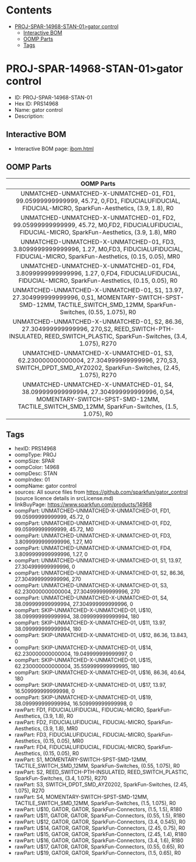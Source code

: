 



Contents
========

* [PROJ-SPAR-14968-STAN-01>gator control](#proj-spar-14968-stan-01gator-control)
	* [Interactive BOM](#interactive-bom)
	* [OOMP Parts](#oomp-parts)
	* [Tags](#tags)

# PROJ-SPAR-14968-STAN-01>gator control

- ID: PROJ-SPAR-14968-STAN-01
- Hex ID: PRS14968
- Name: gator control
- Description: 

## Interactive BOM

- Interactive BOM page: [ibom.html](kicad/bom/ibom.html)

## OOMP Parts
  

|OOMP Parts|
| :---: |
|UNMATCHED-UNMATCHED-X-UNMATCHED-01, FD1, 99.05999999999999, 45.72, 0,FD1, FIDUCIALUFIDUCIAL, FIDUCIAL-MICRO, SparkFun-Aesthetics, (3.9, 1.8), R0|
|UNMATCHED-UNMATCHED-X-UNMATCHED-01, FD2, 99.05999999999999, 45.72, M0,FD2, FIDUCIALUFIDUCIAL, FIDUCIAL-MICRO, SparkFun-Aesthetics, (3.9, 1.8), MR0|
|UNMATCHED-UNMATCHED-X-UNMATCHED-01, FD3, 3.8099999999999996, 1.27, M0,FD3, FIDUCIALUFIDUCIAL, FIDUCIAL-MICRO, SparkFun-Aesthetics, (0.15, 0.05), MR0|
|UNMATCHED-UNMATCHED-X-UNMATCHED-01, FD4, 3.8099999999999996, 1.27, 0,FD4, FIDUCIALUFIDUCIAL, FIDUCIAL-MICRO, SparkFun-Aesthetics, (0.15, 0.05), R0|
|UNMATCHED-UNMATCHED-X-UNMATCHED-01, S1, 13.97, 27.304999999999996, 0,S1, MOMENTARY-SWITCH-SPST-SMD-12MM, TACTILE_SWITCH_SMD_12MM, SparkFun-Switches, (0.55, 1.075), R0|
|UNMATCHED-UNMATCHED-X-UNMATCHED-01, S2, 86.36, 27.304999999999996, 270,S2, REED_SWITCH-PTH-INSULATED, REED_SWITCH_PLASTIC, SparkFun-Switches, (3.4, 1.075), R270|
|UNMATCHED-UNMATCHED-X-UNMATCHED-01, S3, 62.230000000000004, 27.304999999999996, 270,S3, SWITCH_DPDT_SMD_AYZ0202, SparkFun-Switches, (2.45, 1.075), R270|
|UNMATCHED-UNMATCHED-X-UNMATCHED-01, S4, 38.099999999999994, 27.304999999999996, 0,S4, MOMENTARY-SWITCH-SPST-SMD-12MM, TACTILE_SWITCH_SMD_12MM, SparkFun-Switches, (1.5, 1.075), R0|

## Tags

- hexID: PRS14968
- oompType: PROJ
- oompSize: SPAR
- oompColor: 14968
- oompDesc: STAN
- oompIndex: 01
- oompName: gator control
- sources: All source files from https://github.com/sparkfun/gator_control (source licence details in srcLicense.md)
- linkBuyPage: https://www.sparkfun.com/products/14968
- oompPart: UNMATCHED-UNMATCHED-X-UNMATCHED-01, FD1, 99.05999999999999, 45.72, 0
- oompPart: UNMATCHED-UNMATCHED-X-UNMATCHED-01, FD2, 99.05999999999999, 45.72, M0
- oompPart: UNMATCHED-UNMATCHED-X-UNMATCHED-01, FD3, 3.8099999999999996, 1.27, M0
- oompPart: UNMATCHED-UNMATCHED-X-UNMATCHED-01, FD4, 3.8099999999999996, 1.27, 0
- oompPart: UNMATCHED-UNMATCHED-X-UNMATCHED-01, S1, 13.97, 27.304999999999996, 0
- oompPart: UNMATCHED-UNMATCHED-X-UNMATCHED-01, S2, 86.36, 27.304999999999996, 270
- oompPart: UNMATCHED-UNMATCHED-X-UNMATCHED-01, S3, 62.230000000000004, 27.304999999999996, 270
- oompPart: UNMATCHED-UNMATCHED-X-UNMATCHED-01, S4, 38.099999999999994, 27.304999999999996, 0
- oompPart: SKIP-UNMATCHED-X-UNMATCHED-01, U$10, 38.099999999999994, 38.099999999999994, 180
- oompPart: SKIP-UNMATCHED-X-UNMATCHED-01, U$11, 13.97, 38.099999999999994, 180
- oompPart: SKIP-UNMATCHED-X-UNMATCHED-01, U$12, 86.36, 13.843, 0
- oompPart: SKIP-UNMATCHED-X-UNMATCHED-01, U$14, 62.230000000000004, 19.049999999999997, 0
- oompPart: SKIP-UNMATCHED-X-UNMATCHED-01, U$15, 62.230000000000004, 35.559999999999995, 180
- oompPart: SKIP-UNMATCHED-X-UNMATCHED-01, U$16, 86.36, 40.64, 180
- oompPart: SKIP-UNMATCHED-X-UNMATCHED-01, U$17, 13.97, 16.509999999999998, 0
- oompPart: SKIP-UNMATCHED-X-UNMATCHED-01, U$19, 38.099999999999994, 16.509999999999998, 0
- rawPart: FD1, FIDUCIALUFIDUCIAL, FIDUCIAL-MICRO, SparkFun-Aesthetics, (3.9, 1.8), R0
- rawPart: FD2, FIDUCIALUFIDUCIAL, FIDUCIAL-MICRO, SparkFun-Aesthetics, (3.9, 1.8), MR0
- rawPart: FD3, FIDUCIALUFIDUCIAL, FIDUCIAL-MICRO, SparkFun-Aesthetics, (0.15, 0.05), MR0
- rawPart: FD4, FIDUCIALUFIDUCIAL, FIDUCIAL-MICRO, SparkFun-Aesthetics, (0.15, 0.05), R0
- rawPart: S1, MOMENTARY-SWITCH-SPST-SMD-12MM, TACTILE_SWITCH_SMD_12MM, SparkFun-Switches, (0.55, 1.075), R0
- rawPart: S2, REED_SWITCH-PTH-INSULATED, REED_SWITCH_PLASTIC, SparkFun-Switches, (3.4, 1.075), R270
- rawPart: S3, SWITCH_DPDT_SMD_AYZ0202, SparkFun-Switches, (2.45, 1.075), R270
- rawPart: S4, MOMENTARY-SWITCH-SPST-SMD-12MM, TACTILE_SWITCH_SMD_12MM, SparkFun-Switches, (1.5, 1.075), R0
- rawPart: U$10, GATOR, GATOR, SparkFun-Connectors, (1.5, 1.5), R180
- rawPart: U$11, GATOR, GATOR, SparkFun-Connectors, (0.55, 1.5), R180
- rawPart: U$12, GATOR, GATOR, SparkFun-Connectors, (3.4, 0.545), R0
- rawPart: U$14, GATOR, GATOR, SparkFun-Connectors, (2.45, 0.75), R0
- rawPart: U$15, GATOR, GATOR, SparkFun-Connectors, (2.45, 1.4), R180
- rawPart: U$16, GATOR, GATOR, SparkFun-Connectors, (3.4, 1.6), R180
- rawPart: U$17, GATOR, GATOR, SparkFun-Connectors, (0.55, 0.65), R0
- rawPart: U$19, GATOR, GATOR, SparkFun-Connectors, (1.5, 0.65), R0
